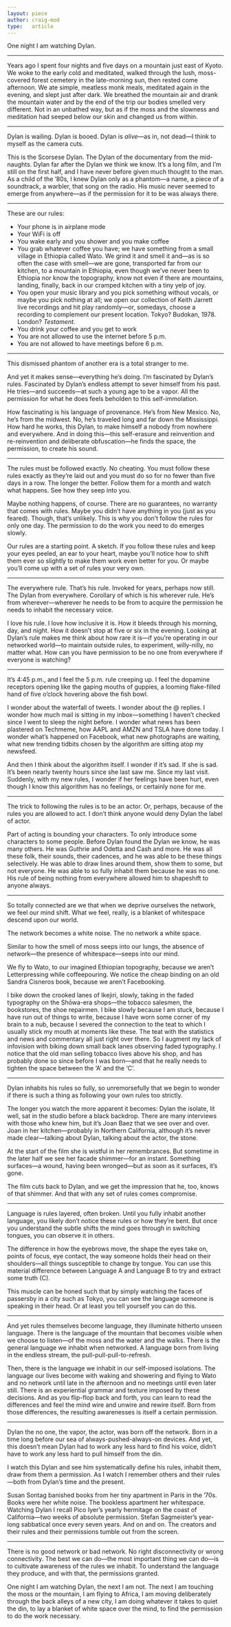 ```yaml
---
layout: piece
author: craig-mod
type:   article
---
```


One night I am watching Dylan.

* * *

Years ago I spent four nights and five days on a mountain just east of Kyoto. We woke to the early cold and meditated, walked through the lush, moss-covered forest cemetery in the late-morning sun, then rested come afternoon. We ate simple, meatless monk meals, meditated again in the evening, and slept just after dark. We breathed the mountain air and drank the mountain water and by the end of the trip our bodies smelled very different. Not in an unbathed way, but as if the moss and the slowness and meditation had seeped below our skin and changed us from within.

* * *

Dylan is wailing. Dylan is booed. Dylan is _alive_—as in, not dead—I think to myself as the camera cuts.

This is the Scorsese Dylan. The Dylan of the documentary from the mid-naughts. Dylan far after the Dylan we think we know. It’s a long film, and I’m still on the first half, and I have never before given much thought to the man. As a child of the ’80s, I knew Dylan only as a phantom—a name, a piece of a soundtrack, a warbler, that song on the radio. His music never seemed to emerge from anywhere—as if the permission for it to be was always there.

* * *

These are our rules:

* Your phone is in airplane mode
* Your WiFi is off
* You wake early and you shower and you make coffee
* You grab whatever coffee you have; we have something
from a small village in Ethiopia called Wato. We grind it and smell it and—as is so often the case with smell—we are gone, transported far from our kitchen, to a mountain in Ethiopia, even though we’ve never been to Ethiopia nor know the topography, know not even if there are mountains, landing, finally, back in our cramped kitchen with a tiny yelp of joy.
* You open your music library and you pick something without vocals, or maybe you pick nothing at all; we open our collection of Keith Jarrett live recordings and hit play randomly—or, somedays, choose a recording to complement our present location. Tokyo? Budokan, 1978. London? _Testament._
* You drink your coffee and you get to work
* You are not allowed to use the internet before 5 p.m.
* You are not allowed to have meetings before 6 p.m.

* * *

This dismissed phantom of another era is a total stranger to me.

And yet it makes sense—everything he’s doing. I’m fascinated by Dylan’s rules. Fascinated by Dylan’s endless attempt to sever himself from his past. He tries—and succeeds—at such a young age to be a vapor. All the permission for what he does feels beholden to this self-immolation.

How fascinating is his language of provenance. He’s from New Mexico. No, he’s from the midwest. No, he’s traveled long and far down the Mississippi. How hard he works, this Dylan, to make himself a nobody from nowhere and everywhere. And in doing this—this self-erasure and reinvention and re-reinvention and deliberate obfuscation—he finds the space, the permission, to create his sound.

* * *

The rules must be followed exactly. No cheating. You must follow these rules exactly as they’re laid out and you must do so for no fewer than five days in a row. The longer the better. Follow them for a month and watch what happens. See how they seep into you.

Maybe nothing happens, of course. There are no guarantees, no warranty that comes with rules. Maybe you didn’t have anything in you (just as you feared). Though, that’s unlikely. This is why you don’t follow the rules for only one day. The permission to do the work you need to do emerges slowly.

Our rules are a starting point. A sketch. If you follow these rules and keep your eyes peeled, an ear to your heart, maybe you’ll notice how to shift them ever so slightly to make them work even better for you. Or maybe you’ll come up with a set of rules your very own.

* * *

The everywhere rule. That’s his rule. Invoked for years, perhaps now still. The Dylan from everywhere. Corollary of which is his wherever rule. He’s from wherever—wherever he needs to be from to acquire the permission he needs to inhabit the necessary voice.

I love his rule. I love how inclusive it is. How it bleeds through his morning, day, and night. How it doesn’t stop at five or six in the evening. Looking at Dylan’s rule makes me think about how rare it is—if you’re operating in our networked world—to maintain outside rules, to experiment, willy-nilly, no matter what. How can you have permission to be no one from everywhere if everyone is watching?

* * *


It’s 4:45 p.m., and I feel the 5 p.m. rule creeping up. I feel the dopamine receptors opening like the gaping mouths of guppies, a looming flake-filled hand of five o’clock hovering above the fish bowl.

I wonder about the waterfall of tweets. I wonder about the @ replies. I wonder how much mail is sitting in my inbox—something I haven’t checked since I went to sleep the night before. I wonder what news has been plastered on Techmeme, how AAPL and AMZN and TSLA have done today. I wonder what’s happened on Facebook, what new photographs are waiting, what new trending tidbits chosen by the algorithm are sitting atop my newsfeed.

And then I think about the algorithm itself. I wonder if it’s sad. If she is sad. It’s been nearly twenty hours since she last saw me. Since my last visit. Suddenly, with my new rules, I wonder if her feelings have been hurt, even though I know this algorithm has no feelings, or certainly none for me.

* * *

The trick to following the rules is to be an actor. Or, perhaps, because of the rules you are allowed to act. I don’t think anyone would deny Dylan the label of actor.

Part of acting is bounding your characters. To only introduce some characters to some people. Before Dylan found the Dylan we know, he was many others. He was Guthrie and Odetta and Cash and more. He was all these folk, their sounds, their cadences, and he was able to be these things selectively. He was able to draw lines around them, show them to some, but not everyone. He was able to so fully inhabit them because he was no one. His rule of being nothing from everywhere allowed him to shapeshift to anyone always.

* * *

So totally connected are we that when we deprive ourselves the network, we feel our mind shift. What we feel, really, is a blanket of whitespace descend upon our world.

The network becomes a white noise. The no network a white space.

Similar to how the smell of moss seeps into our lungs, the absence of network—the presence of whitespace—seeps into our mind.

We fly to Wato, to our imagined Ethiopian topography, because we aren’t Letterpressing while coffeepouring. We notice the cheap binding on an old Sandra Cisneros book, because we aren’t Facebooking.

I bike down the crooked lanes of Ikejiri, slowly, taking in the faded typography on the Shōwa-era shops—the tobacco salesmen, the bookstores, the shoe repairmen. I bike slowly because I am stuck, because I have run out of things to write, because I have worn some corner of my brain to a nub, because I severed the connection to the teat to which I usually stick my mouth at moments like these. The teat with the statistics and news and commentary all just right over there. So I augment my lack of infovision with biking down small back lanes observing faded typography. I notice that the old man selling tobacco lives above his shop, and has probably done so since before I was born—and that he really needs to tighten the space between the ‘A’ and the ‘C’.

* * *

Dylan inhabits his rules so fully, so unremorsefully that we begin to wonder if there is such a thing as following your own rules too strictly.

The longer you watch the more apparent it becomes: Dylan the isolate, lit well, sat in the studio before a black backdrop. There are many interviews with those who knew him, but it’s Joan Baez that we see over and over. Joan in her kitchen—probably in Northern California, although it’s never made clear—talking about Dylan, talking about the actor, the stone.

At the start of the film she is wistful in her remembrances. But sometime in the later half we see her facade shimmer—for an instant. Something surfaces—a wound, having been wronged—but as soon as it surfaces, it’s gone.

The film cuts back to Dylan, and we get the impression that he, too, knows of that shimmer. And that with any set of rules comes compromise.

* * *

Language is rules layered, often broken. Until you fully inhabit another language, you likely don’t notice these rules
or how they’re bent. But once you understand the subtle shifts the mind goes through in switching tongues, you can observe it in others.

The difference in how the eyebrows move, the shape the eyes take on, points of focus, eye contact, the way someone holds their head on their shoulders—all things susceptible to change by tongue. You can use this material difference between Language A and Language B to try and extract some truth (C).

This muscle can be honed such that by simply watching the faces of passersby in a city such as Tokyo, you can see the language someone is speaking in their head. Or at least you tell yourself you can do this.

* * *

And yet rules themselves become language, they illuminate hitherto unseen language. There is the language of the mountain that becomes visible when we choose to listen—of the moss and the water and the walks. There is the general language we inhabit when networked. A language born from living in the endless stream, the pull-pull-pull-to-refresh.

Then, there is the language we inhabit in our self-imposed isolations. The language our lives become with waking and showering and flying to Wato and no network until late in the afternoon and no meetings until even later still. There is an experiential grammar and texture imposed by these decisions. And as you flip-flop back and forth, you can learn to read the differences and feel the mind wire and unwire and rewire itself. Born from those differences, the resulting awarenesses is itself a certain permission.


* * *

Dylan the no one, the vapor, the actor, was born off the network. Born in a time long before our sea of always-pushed-always-on devices. And yet, this doesn’t mean Dylan had to work any less hard to find his voice, didn’t have to work any less hard to pull himself from the din.

I watch this Dylan and see him systematically define his rules, inhabit them, draw from them a permission. As I watch I remember others and their rules—both from Dylan’s time and the present.

Susan Sontag banished books from her tiny apartment in Paris in the ’70s. Books were her white noise. The bookless apartment her whitespace. Watching Dylan I recall Pico Iyer’s yearly hermitage on the coast of California—two weeks of absolute permission. Stefan Sagmeister’s year-long sabbatical once every seven years. And on and on. The creators and their rules and their permissions tumble out from the screen.

* * *

There is no good network or bad network. No right disconnectivity or wrong connectivity. The best we can do—the most important thing we can do—is to cultivate awareness of the rules we inhabit. To understand the language they produce, and with that, the permissions granted.

One night I am watching Dylan, the next I am not. The next I am touching the moss or the mountain, I am flying to Africa, I am moving deliberately through the back alleys of a new city, I am doing whatever it takes to quiet the din, to lay a blanket of white space over the mind, to find the permission to do the work necessary.